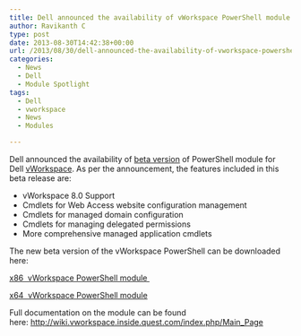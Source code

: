 ```yaml
---
title: Dell announced the availability of vWorkspace PowerShell module beta
author: Ravikanth C
type: post
date: 2013-08-30T14:42:38+00:00
url: /2013/08/30/dell-announced-the-availability-of-vworkspace-powershell-module-beta/
categories:
  - News
  - Dell
  - Module Spotlight
tags:
  - Dell
  - vworkspace
  - News
  - Modules

---
```

Dell announced the availability of [beta version][1] of PowerShell module for Dell [vWorkspace][2]. As per the announcement, the features included in this beta release are:

  * vWorkspace 8.0 Support
  * Cmdlets for Web Access website configuration management
  * Cmdlets for managed domain configuration
  * Cmdlets for managing delegated permissions
  * More comprehensive managed application cmdlets

The new beta version of the vWorkspace PowerShell can be downloaded here:

<a href="http://dell.to/1cgKYew" target="_blank">x86  vWorkspace PowerShell module </a>

<a href="http://dell.to/1dPp8jU" target="_blank">x64  vWorkspace PowerShell module</a>

Full documentation on the module can be found here: <a href="http://wiki.vworkspace.inside.quest.com/index.php/Main_Page" target="_blank">http://wiki.vworkspace.inside.quest.com/index.php/Main_Page</a>

[1]: http://communities.quest.com/community/vworkspace/beta/blog/2013/08/29/new-beta-of-vworkspace-powershell-module
[2]: http://www.quest.com/vworkspace/